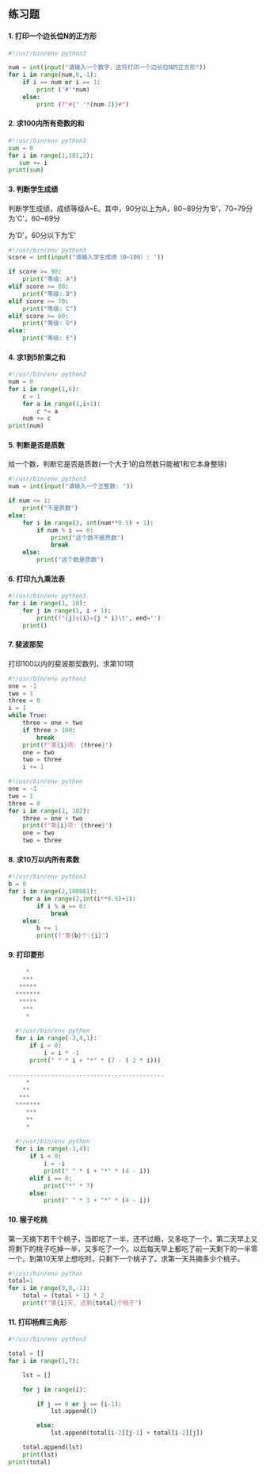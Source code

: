 ## 练习题

#### 1. 打印一个边长位N的正方形

```python
#!/usr/bin/env python3

num = int(input("请输入一个数字，这将打印一个边长位N的正方形"))
for i in range(num,0,-1):
    if i == num or i == 1:
        print ('#'*num)
    else:
        print (f"#{' '*(num-2)}#")
```



#### 2. 求100内所有奇数的和

```python
#!/usr/bin/env python3
sum = 0
for i in range(1,101,2):
   sum += i 
print(sum)
```



#### 3. 判断学生成绩

判断学生成绩，成绩等级A~E。其中，90分以上为A，80~89分为'B'，70~79分为'C'，60~69分

  为'D'，60分以下为'E'

```python
#!/usr/bin/env python3
score = int(input("请输入学生成绩（0~100）: "))

if score >= 90:
    print("等级: A")
elif score >= 80:
    print("等级: B")
elif score >= 70:
    print("等级: C")
elif score >= 60:
    print("等级: D")
else:
    print("等级: E")
```



#### 4. 求1到5阶乘之和

```python
#!/usr/bin/env python3
num = 0
for i in range(1,6):
    c = 1
    for a in range(1,i+1):
        c *= a
    num += c
print(num)
```



#### 5. 判断是否是质数

给一个数，判断它是否是质数(一个大于1的自然数只能被1和它本身整除)

```python
#!/usr/bin/env python3
num = int(input("请输入一个正整数: "))

if num <= 1:
    print("不是质数")
else:
    for i in range(2, int(num**0.5) + 1):
        if num % i == 0:
            print("这个数不是质数")
            break
    else:
        print("这个数是质数")
```



#### 6. 打印九九乘法表

```python
#!/usr/bin/env python3
for i in range(1, 10):
    for j in range(1, i + 1):
        print(f"{j}x{i}={j * i}\t", end='')
    print()
```



#### 7. 斐波那契

打印100以内的斐波那契数列，求第101项

```python
#!/usr/bin/env python3
one = -1
two = 1
three = 0
i = 1
while True:
    three = one + two
    if three > 100:
        break
    print(f"第{i}项: {three}")
    one = two
    two = three
    i += 1

#!/usr/bin/env python
one = -1
two = 1
three = 0
for i in range(1, 102):
    three = one + two
    print(f"第{i}项: {three}")
    one = two
    two = three
```



#### 8. 求10万以内所有素数

```python
#!/usr/bin/env python3
b = 0
for i in range(2,100001):
    for a in range(2,int(i**0.5)+1):
        if i % a == 0:
            break
    else:
        b += 1
        print(f"第{b}个:{i}")
```



#### 9. 打印菱形

```python
     *
    ***
   *****
  *******
   *****
    ***
     *
      
  #!/usr/bin/env python
  for i in range(-3,4,1):
      if i < 0:
          i = i * -1
      print(" " * i + "*" * (7 - ( 2 * i)))
      
--------------------------------------------  
     * 
    **
   ***
  *******
     ***
     **
     *
  
  #!/usr/bin/env python
  for i in range(-3,4):
      if i < 0:
          i = -i
          print(" " * i + "*" * (4 - i))
      elif i == 0:
          print("*" * 7)
      else:
          print(" " * 3 + "*" * (4 - i))  
```

  

#### 10. 猴子吃桃

第一天摘下若干个桃子，当即吃了一半，还不过瘾，又多吃了一个。第二天早上又将剩下的桃子吃掉一半，又多吃了一个。以后每天早上都吃了前一天剩下的一半零一个。到第10天早上想吃时，只剩下一个桃子了。求第一天共摘多少个桃子。

```python
#!/usr/bin/env python
total=1
for i in range(9,0,-1):
    total = (total + 1) * 2
    print(f"第{i}天, 还剩{total}个桃子")
```



#### 11. 打印杨辉三角形

  ```python
  #!/usr/bin/env python3
  
  total = []
  for i in range(1,7):
  
      lst = []
  
      for j in range(i):
  
          if j == 0 or j == (i-1):
              lst.append(1)
  
          else:
              lst.append(total[i-2][j-1] + total[i-2][j])
  
      total.append(lst)
      print(lst)
  print(total)
  ```

  